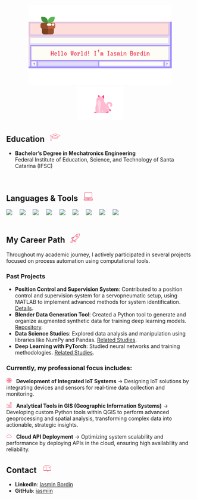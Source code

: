 <p align="center">
  <img src="https://raw.githubusercontent.com/iasmiin/iasmiin/main/window.svg" width="385">
  <img src="https://raw.githubusercontent.com/iasmiin/iasmiin/main/cat-animation.gif" width="125">
</p>

## Education &nbsp; <img src="https://raw.githubusercontent.com/iasmiin/iasmiin/main/education.svg" width="27">
- **Bachelor’s Degree in Mechatronics Engineering**\
Federal Institute of Education, Science, and Technology of Santa Catarina (IFSC)
<br> 

## Languages & Tools &nbsp; <img src="https://raw.githubusercontent.com/iasmiin/iasmiin/main/notebook.svg" width="25">

<div align="">
  <img src="https://cdn.jsdelivr.net/gh/devicons/devicon@latest/icons/python/python-original-wordmark.svg" width="45"> &nbsp;&nbsp;&nbsp;
  <img src="https://cdn.jsdelivr.net/gh/devicons/devicon@latest/icons/postgresql/postgresql-plain-wordmark.svg" width="45"> &nbsp;&nbsp;&nbsp;          
  <img src="https://cdn.jsdelivr.net/gh/devicons/devicon@latest/icons/fastapi/fastapi-original-wordmark.svg" width="45"> &nbsp;&nbsp;&nbsp;
  <img src="https://cdn.jsdelivr.net/gh/devicons/devicon@latest/icons/numpy/numpy-plain-wordmark.svg" width="45"> &nbsp;&nbsp;&nbsp;
  <img src="https://cdn.jsdelivr.net/gh/devicons/devicon@latest/icons/pandas/pandas-original-wordmark.svg" width="45"> &nbsp;&nbsp;&nbsp;
  <img src="https://cdn.jsdelivr.net/gh/devicons/devicon@latest/icons/pytorch/pytorch-plain-wordmark.svg" width="45"> &nbsp;&nbsp;&nbsp;
  <img src="https://cdn.jsdelivr.net/gh/devicons/devicon@latest/icons/html5/html5-plain-wordmark.svg" width="45"> &nbsp;&nbsp;&nbsp;
  <img src="https://cdn.jsdelivr.net/gh/devicons/devicon@latest/icons/css3/css3-plain-wordmark.svg" width="45"> &nbsp;&nbsp;&nbsp;
  <img src="https://cdn.jsdelivr.net/gh/devicons/devicon@latest/icons/javascript/javascript-plain.svg" width="45"> 
</div>
<br>  

## My Career Path &nbsp; <img src="https://raw.githubusercontent.com/iasmiin/iasmiin/main/rocket.svg" width="25">

Throughout my academic journey, I actively participated in several projects focused on process automation using computational tools. 

### **Past Projects**  
- **Position Control and Supervision System**: Contributed to a position control and supervision system for a servopneumatic setup, using MATLAB to implement advanced methods for system identification. [Details](#).  
- **Blender Data Generation Tool**: Created a Python tool to generate and organize augmented synthetic data for training deep learning models. [Repository](https://github.com/iasmiin/blender-data-generation-tool).  
- **Data Science Studies**: Explored data analysis and manipulation using libraries like NumPy and Pandas. [Related Studies](#).  
- **Deep Learning with PyTorch**: Studied neural networks and training methodologies. [Related Studies](#).

### **Currently, my professional focus includes:**

<img src="https://raw.githubusercontent.com/iasmiin/iasmiin/main/globe.svg" width="15"> &nbsp; **Development of Integrated IoT Systems** → Designing IoT solutions by integrating devices and sensors for real-time data collection and monitoring.

<img src="https://raw.githubusercontent.com/iasmiin/iasmiin/main/bar-chart.svg" width="15"> &nbsp; **Analytical Tools in GIS (Geographic Information Systems)** → Developing custom Python tools within QGIS to perform advanced geoprocessing and spatial analysis, transforming complex data into actionable, strategic insights.

<img src="https://raw.githubusercontent.com/iasmiin/iasmiin/main/cloud.svg" width="15"> &nbsp; **Cloud API Deployment** → Optimizing system scalability and performance by deploying APIs in the cloud, ensuring high availability and reliability.
<br> 

## Contact &nbsp; <img src="https://raw.githubusercontent.com/iasmiin/iasmiin/main/mailbox.svg" width="25">
- **LinkedIn**: [Iasmin Bordin](https://www.linkedin.com/in/iasmin-bordin-b38487222/)  
- **GitHub**: [iasmiin](https://github.com/iasmiin)  

<!--
**iasmiin/iasmiin** is a ✨ _special_ ✨ repository because its `README.md` (this file) appears on your GitHub profile.

Here are some ideas to get you started:

- 🔭 I’m currently working on ...
- 🌱 I’m currently learning ...
- 👯 I’m looking to collaborate on ...
- 🤔 I’m looking for help with ...
- 💬 Ask me about ...
- 📫 How to reach me: ...
- 😄 Pronouns: ...
- ⚡ Fun fact: ...
-->
